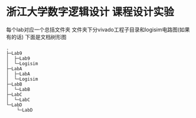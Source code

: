 # 浙江大学数字逻辑设计 课程设计实验
每个lab对应一个总括文件夹 文件夹下分vivado工程子目录和logisim电路图(如果有的话) 下面是文档树形图
```
.
├─Lab9
│  ├─Lab9
│  └─Logisim
├─LabA
│  ├─LabA
│  └─Logisim
├─LabB
│  └─LabB
├─LabC
│  └─LabC
└─LabD
    └─LabD
